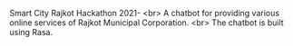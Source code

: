 Smart City Rajkot Hackathon 2021- <br\>
A chatbot for providing various online services of Rajkot Municipal Corporation. <br\>
The chatbot is built using Rasa.
